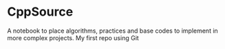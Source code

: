 # CppSource
A notebook to place algorithms, practices and base codes to implement in more complex projects.
My first repo using Git
